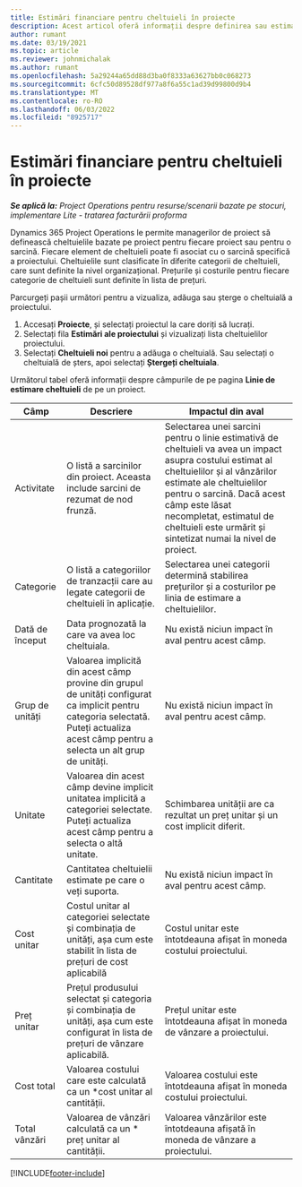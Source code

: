 ```yaml
---
title: Estimări financiare pentru cheltuieli în proiecte
description: Acest articol oferă informații despre definirea sau estimarea cheltuielilor bazate pe proiecte.
author: rumant
ms.date: 03/19/2021
ms.topic: article
ms.reviewer: johnmichalak
ms.author: rumant
ms.openlocfilehash: 5a29244a65dd88d3ba0f8333a63627bb0c068273
ms.sourcegitcommit: 6cfc50d89528df977a8f6a55c1ad39d99800d9b4
ms.translationtype: MT
ms.contentlocale: ro-RO
ms.lasthandoff: 06/03/2022
ms.locfileid: "8925717"
---
```

# <a name="financial-estimates-for-expenses-on-projects"></a>Estimări financiare pentru cheltuieli în proiecte
_**Se aplică la:** Project Operations pentru resurse/scenarii bazate pe stocuri, implementare Lite - tratarea facturării proforma_

Dynamics 365 Project Operations le permite managerilor de proiect să definească cheltuielile bazate pe proiect pentru fiecare proiect sau pentru o sarcină. Fiecare element de cheltuieli poate fi asociat cu o sarcină specifică a proiectului. Cheltuielile sunt clasificate în diferite categorii de cheltuieli, care sunt definite la nivel organizațional. Prețurile și costurile pentru fiecare categorie de cheltuieli sunt definite în lista de prețuri. 

Parcurgeți pașii următori pentru a vizualiza, adăuga sau șterge o cheltuială a proiectului.

1. Accesați **Proiecte**, și selectați proiectul la care doriți să lucrați.
2. Selectați fila **Estimări ale proiectului** și vizualizați lista cheltuielilor proiectului.
3. Selectați **Cheltuieli noi** pentru a adăuga o cheltuială. Sau selectați o cheltuială de șters, apoi selectați **Ștergeți cheltuiala**.

Următorul tabel oferă informații despre câmpurile de pe pagina **Linie de estimare cheltuieli** de pe un proiect. 

| **Câmp** | **Descriere** | **Impactul din aval** |
| --- | --- | --- |
| Activitate | O listă a sarcinilor din proiect. Aceasta include sarcini de rezumat de nod frunză. | Selectarea unei sarcini pentru o linie estimativă de cheltuieli va avea un impact asupra costului estimat al cheltuielilor și al vânzărilor estimate ale cheltuielilor pentru o sarcină. Dacă acest câmp este lăsat necompletat, estimatul de cheltuieli este urmărit și sintetizat numai la nivel de proiect. |
| Categorie | O listă a categoriilor de tranzacții care au legate categorii de cheltuieli în aplicație. | Selectarea unei categorii determină stabilirea prețurilor și a costurilor pe linia de estimare a cheltuielilor. |
| Dată de început | Data prognozată la care va avea loc cheltuiala. | Nu există niciun impact în aval pentru acest câmp. |
| Grup de unități | Valoarea implicită din acest câmp provine din grupul de unități configurat ca implicit pentru categoria selectată. Puteți actualiza acest câmp pentru a selecta un alt grup de unități. | Nu există niciun impact în aval pentru acest câmp. |
| Unitate | Valoarea din acest câmp devine implicit unitatea implicită a categoriei selectate. Puteți actualiza acest câmp pentru a selecta o altă unitate. | Schimbarea unității are ca rezultat un preț unitar și un cost implicit diferit. |
| Cantitate | Cantitatea cheltuielii estimate pe care o veți suporta. | Nu există niciun impact în aval pentru acest câmp. |
| Cost unitar | Costul unitar al categoriei selectate și combinația de unități, așa cum este stabilit în lista de prețuri de cost aplicabilă | Costul unitar este întotdeauna afișat în moneda costului proiectului. |
| Preț unitar | Prețul produsului selectat și categoria și combinația de unități, așa cum este configurat în lista de prețuri de vânzare aplicabilă. | Prețul unitar este întotdeauna afișat în moneda de vânzare a proiectului. |
| Cost total | Valoarea costului care este calculată ca un \*cost unitar al cantității.| Valoarea costului este întotdeauna afișat în moneda costului proiectului. |
| Total vânzări | Valoarea de vânzări calculată ca un \* preț unitar al cantității. | Valoarea vânzărilor este întotdeauna afișată în moneda de vânzare a proiectului. |


[!INCLUDE[footer-include](../includes/footer-banner.md)]
